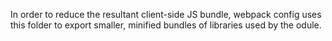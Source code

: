 In order to reduce the resultant client-side JS bundle, webpack config uses this folder to export smaller, minified bundles of libraries used by the odule.